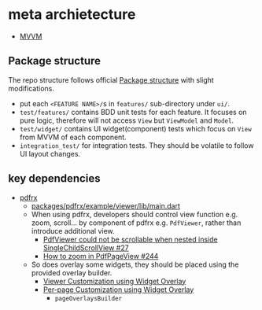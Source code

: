 # meta archietecture

* [MVVM](https://docs.flutter.dev/app-architecture/guide)

## Package structure

The repo structure follows official [Package structure](https://docs.flutter.dev/app-architecture/case-study#package-structure) with slight modifications.

* put each `<FEATURE NAME>/`s in `features/` sub-directory under `ui/`.
* `test/features/` contains BDD unit tests for each feature. It focuses on pure logic, therefore will not access `View` but `ViewModel` and `Model`.
* `test/widget/` contains UI widget(component) tests which focus on `View` from MVVM of each component.
* `integration_test/` for integration tests. They should be volatile to follow UI layout changes.

## key dependencies

* [pdfrx](https://pub.dev/packages/pdfrx)
  * [packages/pdfrx/example/viewer/lib/main.dart](https://github.com/espresso3389/pdfrx/blob/master/packages/pdfrx/example/viewer/lib/main.dart)
  * When using pdfrx, developers should control view function e.g. zoom, scroll... by component of pdfrx e.g. `PdfViewer`, rather than introduce additional view.
    * [PdfViewer could not be scrollable when nested inside SingleChildScrollView #27](https://github.com/espresso3389/pdfrx/issues/27)
    * [How to zoom in PdfPageView #244](https://github.com/espresso3389/pdfrx/issues/244)
  * So does overlay some widgets, they should be placed using the provided overlay builder.
    * [Viewer Customization using Widget Overlay](https://pub.dev/documentation/pdfrx/latest/pdfrx/PdfViewerParams/viewerOverlayBuilder.html)
    * [Per-page Customization using Widget Overlay](https://pub.dev/documentation/pdfrx/latest/pdfrx/PdfViewerParams/pageOverlaysBuilder.html)
      * `pageOverlaysBuilder`
